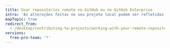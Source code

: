 ```yaml
---
title: Usar repositórios remote no GitHub ou no GitHub Enterprise
intro: 'As alterações feitas no seu projeto local podem ser refletidas no repositório remote. No Git, o termo *remote* descreve o servidor onde o seu código está armazenado. No seu caso, esse servidor é um repositório no {% data variables.product.prodname_dotcom %} ou no {% data variables.product.prodname_enterprise %}.'
mapTopic: true
redirect_from:
  - /desktop/contributing-to-projects/working-with-your-remote-repository-on-github-or-github-enterprise
versions:
  free-pro-team: '*'
---
```


